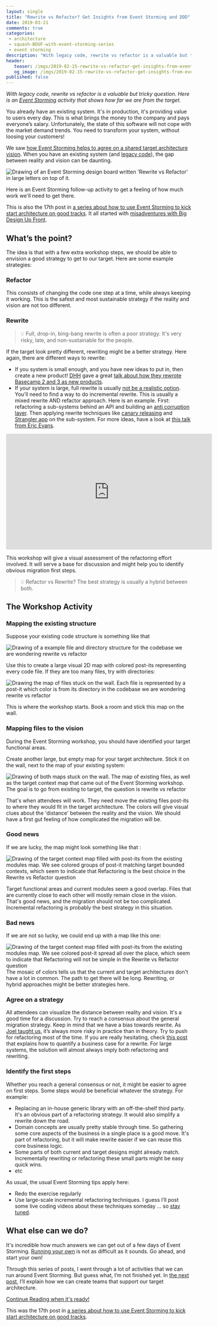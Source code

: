 ```yaml
---
layout: single
title: "Rewrite vs Refactor? Get Insights from Event Storming and DDD"
date: 2019-03-21
comments: true
categories:
 - architecture
 - squash-BDUF-with-event-storming-series
 - event storming
description: "With legacy code, rewrite vs refactor is a valuable but tricky question. Here is an Event Storming follow-up activity that visually shows how far we are from the target. This should trigger more insightful discussions, and to the identification of the first migration steps."
header:
   teaser: /imgs/2019-02-15-rewrite-vs-refactor-get-insights-from-event-storming-and-ddd/event-storming-rewrite-vs-refactor-teaser.jpeg
   og_image: /imgs/2019-02-15-rewrite-vs-refactor-get-insights-from-event-storming-and-ddd/event-storming-rewrite-vs-refactor-og.jpeg
published: false
---
```

_With legacy code, rewrite vs refactor is a valuable but tricky question. Here is an [Event Storming](https://www.eventstorming.com/) activity that shows how far we are from the target._

You already have an existing system. It's in production, it's providing value to users every day. This is what brings the money to the company and pays everyone’s salary. Unfortunately, the state of this software will not cope with the market demand trends. You need to transform your system, without loosing your customers!

We saw [how Event Storming helps to agree on a shared target architecture vision](/drafting-a-functional-architecture-vision-with-ddd-event-storming-part-1/). When you have an existing system (and [legacy code](https://en.wikipedia.org/wiki/Legacy_code)), the gap between reality and vision can be daunting.

![Drawing of an Event Storming design board written 'Rewrite vs Refactor' in large letters on top of it.]({{site.url}}/imgs/2019-02-15-rewrite-vs-refactor-get-insights-from-event-storming-and-ddd/event-storming-rewrite-vs-refactor.jpeg)

Here is an Event Storming follow-up activity to get a feeling of how much work we'll need to get there.

This is also the 17th post in [a series about how to use Event Storming to kick start architecture on good tracks](/categories/#squash-bduf-with-event-storming-series). It all started with [misadventures with Big Design Up Front](/misadventures-with-big-design-up-front/).

## What’s the point?

The idea is that with a few extra workshop steps, we should be able to envision a good strategy to get to our target. Here are some example strategies:

### Refactor

This consists of changing the code one step at a time, while always keeping it working. This is the safest and most sustainable strategy if the reality and vision are not too different.

### Rewrite

> 💡 Full, drop-in, bing-bang rewrite is often a poor strategy. It's very risky, late, and non-sustainable for the people.

If the target look pretty different, rewriting might be a better strategy. Here again, there are different ways to rewrite:

*   If you system is small enough, and you have new ideas to put in, then create a new product! [DHH](https://twitter.com/dhh) gave a great [talk about how they rewrote Basecamp 2 and 3 as new products](https://businessofsoftware.org/2015/10/david-heinemeier-hansson-rewrite-basecamp-business-of-software-conference-video-dhh-bos2015/).
*   If your system is large, full rewrite is usually [not be a realistic option](https://dzone.com/articles/software-rewrite-the-chase-2). You’ll need to find a way to do incremental rewrite. This is usually a mixed rewrite AND refactor approach. Here is an example. First: refactoring a sub-systems behind an API and building an [anti corruption layer](https://softwareengineering.stackexchange.com/questions/184464/what-is-an-anti-corruption-layer-and-how-is-it-used). Then applying rewrite techniques like [canary releasing](https://martinfowler.com/bliki/CanaryRelease.html) and [Strangler app](https://www.martinfowler.com/bliki/StranglerApplication.html) on the sub-system. For more ideas, have a look at [this talk from Eric Evans](https://www.youtube.com/watch?v=OTF2Y6TLTG0).

<iframe width="560" height="315" src="https://www.youtube.com/embed/OTF2Y6TLTG0" frameborder="0" allow="accelerometer; autoplay; encrypted-media; gyroscope; picture-in-picture" allowfullscreen></iframe>

This workshop will give a visual assessment of the refactoring effort involved. It will serve a base for discussion and might help you to identify obvious migration first steps.

> 💡 Refactor vs Rewrite? The best strategy is usually a hybrid between both.

## The Workshop Activity

### Mapping the existing structure

Suppose your existing code structure is something like that

![Drawing of a example file and directory structure for the codebase we are wondering rewrite vs refactor]({{site.url}}/imgs/2019-02-15-rewrite-vs-refactor-get-insights-from-event-storming-and-ddd/existing-structure.jpg)

Use this to create a large visual 2D map with colored post-its representing every code file. If they are too many files, try with directories:

![Drawing the map of files stuck on the wall. Each file is represented by a post-it which color is from its directory in the codebase we are wondering rewrite vs refactor]({{site.url}}/imgs/2019-02-15-rewrite-vs-refactor-get-insights-from-event-storming-and-ddd/existing-files-map.jpg)

This is where the workshop starts. Book a room and stick this map on the wall.

### Mapping files to the vision

During the Event Storming workshop, you should have identified your target functional areas.

Create another large, but empty map for your target architecture. Stick it on the wall, next to the map of your existing system:

![Drawing of both maps stuck on the wall. The map of existing files, as well as the target context map that came out of the Event Storming workshop. The goal is to go from existing to target, the question is rewrite vs refactor]({{site.url}}/imgs/2019-02-15-rewrite-vs-refactor-get-insights-from-event-storming-and-ddd/existing-and-target-maps.jpg)

That's when attendees will work. They need move the existing files post-its to where they would fit in the target architecture. The colors will give visual clues about the 'distance' between the reality and the vision. We should have a first gut feeling of how complicated the migration will be.

### Good news

If we are lucky, the map might look something like that :

![Drawing of the target context map filled with post-its from the existing modules map. We see colored groups of post-it matching target bounded contexts, which seem to indicate that Refactoring is the best choice in the Rewrite vs Refactor question]({{site.url}}/imgs/2019-02-15-rewrite-vs-refactor-get-insights-from-event-storming-and-ddd/simpler-migration.jpg)

Target functional areas and current modules seem a good overlap. Files that are currently close to each other will mostly remain close in the vision. That's good news, and the migration should not be too complicated. Incremental refactoring is probably the best strategy in this situation.

### Bad news

If we are not so lucky, we could end up with a map like this one:

![Drawing of the target context map filled with post-its from the existing modules map. We see colored post-it spread all over the place, which seem to indicate that Refactoring will not be simple in the Rewrite vs Refactor question]({{site.url}}/imgs/2019-02-15-rewrite-vs-refactor-get-insights-from-event-storming-and-ddd/messy-migration.jpg)
The mosaic of colors tells us that the current and target architectures don't have a lot in common. The path to get there will be long. Rewriting, or hybrid approaches might be better strategies here.

### Agree on a strategy

All attendees can visualize the distance between reality and vision. It's a good time for a discussion. Try to reach a consensus about the general migration strategy. Keep in mind that we have a bias towards rewrite. As [Joel taught us](https://www.joelonsoftware.com/2000/04/06/things-you-should-never-do-part-i/), it’s always more risky in practice than in theory. Try to push for refactoring most of the time. If you are really hesitating, check [this post](https://8thlight.com/blog/doug-bradbury/2018/11/27/true-cost-rewrites.html) that explains how to quantify a business case for a rewrite. For large systems, the solution will almost always imply both refactoring and rewriting.

### Identify the first steps

Whether you reach a general consensus or not, it might be easier to agree on first steps. Some steps would be beneficial whatever the strategy. For example:

*   Replacing an in-house generic library with an off-the-shelf third party. It's an obvious part of a refactoring strategy. It would also simplify a rewrite down the road.
*   Domain concepts are usually pretty stable through time. So gathering some core aspects of the business in a single place is a good move. It's part of refactoring, but it will make rewrite easier if we can reuse this core business logic.
*   Some parts of both current and target designs might already match. Incrementally rewriting or refactoring these small parts might be easy quick wins.
*   etc

As usual, the usual Event Storming tips apply here:

*   Redo the exercise regularly
*   Use large-scale incremental refactoring techniques. I guess I’ll post some live coding videos about these techniques someday … so [stay tuned](http://eepurl.com/dxKE95).

## What else can we do?

It's incredible how much answers we can get out of a few days of Event Storming. [Running your own](/categories/#squash-bduf-with-event-storming-series) is not as difficult as it sounds. Go ahead, and start your own!

Through this series of posts, I went through a lot of activities that we can run around Event Storming. But guess what, I’m not finished yet. In [the next post](http://eepurl.com/dxKE95), I’ll explain how we can create teams that support our target architecture.

[Continue Reading when it's ready!](http://eepurl.com/dxKE95)

This was the 17th post in [a series about how to use Event Storming to kick start architecture on good tracks](/categories/#squash-bduf-with-event-storming-series). 
